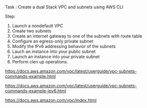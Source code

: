 Task :  Create a dual Stack VPC and subnets using AWS CLI

Step:
1. Launch a nondefault VPC
2. Create two subnets 
3. Create an internet gateway to one of the subnets with route table 
4. Configure an egress-only private subnet
5. Modify the IPv6 addressing behavior of the subnets
6. Lauch an instance into your public subnet
7. Launch an instance into your private subnet
8. Perform clen up operations. 


https://docs.aws.amazon.com/vpc/latest/userguide/vpc-subnets-commands-example.html

https://docs.aws.amazon.com/vpc/latest/userguide/vpc-subnets-commands-example-ipv6.html

https://docs.aws.amazon.com/vpc/index.html